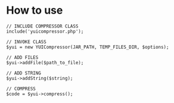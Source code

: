 # How to use

    // INCLUDE COMPRESSOR CLASS
    include('yuicompressor.php');

    // INVOKE CLASS
    $yui = new YUICompressor(JAR_PATH, TEMP_FILES_DIR, $options);

    // ADD FILES
    $yui->addFile($path_to_file);

    // ADD STRING
    $yui->addString($string);

    // COMPRESS
    $code = $yui->compress();